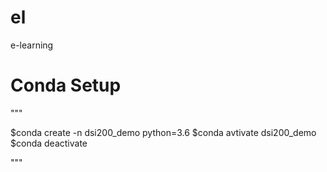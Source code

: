 # el
e-learning

# Conda Setup
"""

$conda create -n dsi200_demo python=3.6
$conda avtivate dsi200_demo
$conda deactivate

"""
